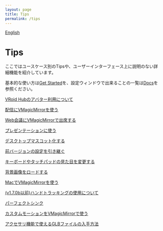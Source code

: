 ```yaml
---
layout: page
title: Tips
permalink: /tips
---
```


[English](./en/tips)

# Tips

ここではユースケース別のTipsや、ユーザーインターフェース上に説明のない詳細機能を紹介しています。

基本的な使い方は[Get Started](./get_started)を、設定ウィンドウで出来ることの一覧は[Docs](./docs)を参照ください。

[VRoid Hubのアバター利用について](./use_vroid_hub)

[配信にVMagicMirrorを使う](./streaming)

[Web会議にVMagicMirrorで出席する](./virtual_camera)

[プレゼンテーションに使う](./presentation)

[デスクトップマスコット化する](./desktop_mascot)

[前バージョンの設定を引き継ぐ](./load_prev_setting)

[キーボードやタッチパッドの見た目を変更する](./change_textures)

[背景画像をロードする](./load_background_image)

[MacでVMagicMirrorを使う](./use_on_mac)

[(v1.7.0b以前)ハンドトラッキングの使用について](./using_hand_tracking)

[パーフェクトシンク](./perfect_sync)

[カスタムモーションをVMagicMirrorで使う](./use_custom_motion)

[アクセサリ機能で使えるGLBファイルの入手方法](./get_glb_data)
